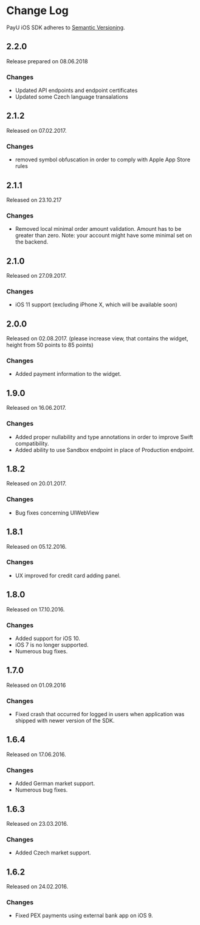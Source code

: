 # Change Log

PayU iOS SDK adheres to [Semantic Versioning](http://semver.org/).

## 2.2.0
Release prepared on 08.06.2018

### Changes
- Updated API endpoints and endpoint certificates
- Updated some Czech language transalations

## 2.1.2
Released on 07.02.2017.

### Changes
- removed symbol obfuscation in order to comply with Apple App Store rules

## 2.1.1
Released on 23.10.217

### Changes
- Removed local minimal order amount validation. Amount has to be greater than zero. Note: your account might have some minimal set on the backend.

## 2.1.0
Released on 27.09.2017.

### Changes
- iOS 11 support (excluding iPhone X, which will be available soon)

## 2.0.0
Released on 02.08.2017.
(please increase view, that contains the widget, height from 50 points to 85 points)

### Changes
- Added payment information to the widget.

## 1.9.0
Released on 16.06.2017.

### Changes
- Added proper nullability and type annotations in order to improve Swift compatibility.
- Added ability to use Sandbox endpoint in place of Production endpoint.

## 1.8.2
Released on 20.01.2017.

### Changes
- Bug fixes concerning UIWebView

## 1.8.1
Released on 05.12.2016.

### Changes
- UX improved for credit card adding panel.


## 1.8.0
Released on 17.10.2016.

### Changes
- Added support for iOS 10.
- iOS 7 is no longer supported.
- Numerous bug fixes.

## 1.7.0
Released on 01.09.2016

### Changes
- Fixed crash that occurred for logged in users when application was shipped with newer version of the SDK.

## 1.6.4
Released on 17.06.2016.

### Changes
- Added German market support.
- Numerous bug fixes.

## 1.6.3
Released on 23.03.2016.

### Changes
- Added Czech market support.

## 1.6.2
Released on 24.02.2016.

### Changes
- Fixed PEX payments using external bank app on iOS 9.
